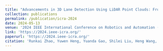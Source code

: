 ```yaml
---
title: "Advancements in 3D Lane Detection Using LiDAR Point Clouds: From Data Collection to Model Development"
collection: publications
permalink: /publication/icra-2024
date: 2024-05-13
venue: '2024 IEEE International Conference on Robotics and Automation (ICRA)'
link: 'https://2024.ieee-icra.org/'
paperurl: 'https://2024.ieee-icra.org/'
citation: 'Runkai Zhao, Yuwen Heng, Yuanda Gao, Shilei Liu, Heng Wang, Changhao Yao, Jiawen Chen, and Weidong Cai. Advancements in 3d lane detection using lidar point clouds: From data collection to model development. In <i>2024 IEEE International Conference on Robotics and Automation (ICRA 2024)</i>, 2024'
---
```

 